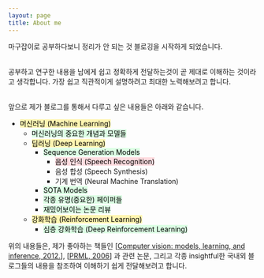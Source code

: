 ```yaml
---
layout: page
title: About me
---
```


마구잡이로 공부하다보니 정리가 안 되는 것  블로깅을 시작하게 되었습니다. <br><br>

공부하고 연구한 내용을 남에게 쉽고 정확하게 전달하는것이 곧 제대로 이해하는 것이라고 생각합니다.
가장 쉽고 직관적이게 설명하려고 최대한 노력해보려고 합니다. <br><br>

앞으로 제가 블로그를 통해서 다루고 싶은 내용들은 아래와 같습니다.<br>


- <mark style='background-color: #fff5b1'> 머신러닝 (Machine Learning) </mark>
  - <mark style='background-color: #dcffe4'> 머신러닝의 중요한 개념과 모델들 </mark>
  - <mark style='background-color: #fff5b1'> 딥러닝 (Deep Learning) </mark>
    - <mark style='background-color: #dcffe4'> Sequence Generation Models </mark>
      - <mark style='background-color: #ffdce0'> 음성 인식 (Speech Recognition) </mark>
      - 음성 합성 (Speech Synthesis)
      - 기계 번역 (Neural Machine Translation)
    - <mark style='background-color: #dcffe4'> SOTA Models </mark>
    - <mark style='background-color: #dcffe4'> 각종 유명(중요한) 페이퍼들 </mark>
    - <mark style='background-color: #dcffe4'> 재밌어보이는 논문 리뷰 </mark>
  - <mark style='background-color: #fff5b1'> 강화학습 (Reinforcement Learning) </mark>
    - <mark style='background-color: #dcffe4'> 심층 강화학습 (Deep Reinforcement Learning) </mark>

위의 내용들은, 제가 좋아하는 책들인 [[Computer vision: models, learning, and inference, 2012.](http://www.computervisionmodels.com/)], [[PRML, 2006](https://www.microsoft.com/en-us/research/people/cmbishop/prml-book/)] 과 관련 논문, 그리고 각종 insightful한 국내외 블로그들의 내용을 참조하여 이해하기 쉽게 전달해보려고 합니다. 
